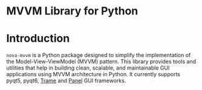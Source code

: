 MVVM Library for Python
=======================

# Introduction

`nova-mvvm` is a Python package designed to simplify the implementation of the Model-View-ViewModel (MVVM) pattern.
This library provides tools and utilities that help in building clean, scalable, and maintainable GUI applications using MVVM architecture in Python.
It currently supports pyqt5, pyqt6, [Trame](https://github.com/Kitware/trame) and [Panel](https://github.com/holoviz/panel) GUI frameworks.
